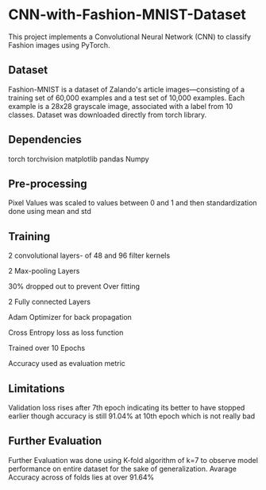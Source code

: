 # CNN-with-Fashion-MNIST-Dataset
This project implements a Convolutional Neural Network (CNN) to classify Fashion images  using PyTorch.

## Dataset
Fashion-MNIST is a dataset of Zalando's article images—consisting of a training set of 60,000 examples and a test set of 10,000 examples. Each example is a 28x28 grayscale image, associated with a label from 10 classes.
Dataset was downloaded directly from torch library. 

## Dependencies
torch
torchvision
matplotlib
pandas
Numpy

## Pre-processing

Pixel Values was scaled to values between 0 and 1 and then standardization done using mean and std

## Training
2 convolutional layers- of 48 and 96 filter kernels

2 Max-pooling Layers

30% dropped out to prevent Over fitting

2 Fully connected Layers

Adam Optimizer for back propagation

Cross Entropy loss as loss function

Trained over 10 Epochs

Accuracy used as evaluation metric

## Limitations
Validation loss rises after 7th epoch indicating its better to have stopped earlier though accuracy is still 91.04% at 10th epoch which is not really  bad

## Further Evaluation
Further Evaluation was done using K-fold algorithm of k=7 to observe model performance on entire dataset for the sake of generalization. Avarage Accuracy across of folds lies at over 91.64% 
